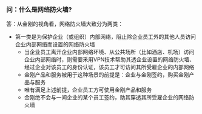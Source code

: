 ### 问：什么是网络防火墙?
答：从金刚的视角看，网络防火墙大致分为两类：
- 第一类是为保护企业（或组织）内部网络，阻止除企业员工外的其他人员访问企业内部网络而设置的网络防火墙
  - 当企业员工离开企业内部网络环境、从公共场所（比如酒店、机场）访问企业内部网络时，则需要釆用VPN技术帮助其透企业设置的网络防火墙、经过企业对该员工的身份认证，该员工才可访问其所受雇企业的内部网络
  - 金刚产品和服务被用于这种场景的前提是：企业与金刚签约，购买金刚产品与服务
  - 唯有满足上述前提，企业员工方可使用金刚产品和服务
  - 金刚绝不会与一间企业的某个员工签约，助其穿透其所受雇企业的网络防火墙
